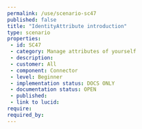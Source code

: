 ```yaml
---
permalink: /use/scenario-sc47
published: false
title: "IdentityAttribute introduction"
type: scenario
properties:
 - id: SC47
 - category: Manage attributes of yourself
 - description: 
 - customer: All
 - component: Connector
 - level: Beginner
 - implementation status: DOCS ONLY
 - documentation status: OPEN
 - published: 
 - link to lucid: 
require:
required_by:
---
```

